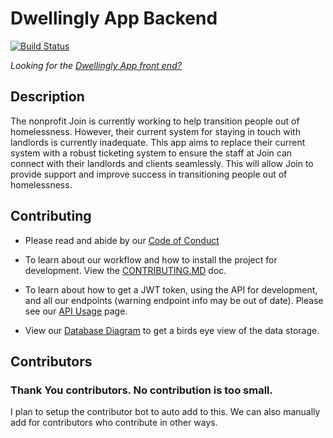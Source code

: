 # Dwellingly App Backend 
[![Build Status](https://travis-ci.com/codeforpdx/dwellinglybackend.svg?branch=development)](https://travis-ci.com/codeforpdx/dwellinglybackend)

_Looking for the [Dwellingly App front end?](https://github.com/codeforpdx/dwellingly-app)_


## Description

The nonprofit Join is currently working to help transition people out of homelessness. However, their current system for staying in touch with landlords is currently inadequate.  This app aims to replace their current system with a robust ticketing system to ensure the staff at Join can connect with their landlords and clients seamlessly. This will allow Join to provide support and improve success in transitioning people out of homelessness.

## Contributing

 - Please read and abide by our [Code of Conduct](https://github.com/codeforpdx/codeofconduct)

 - To learn about our workflow and how to install the project for development. View the [CONTRIBUTING.MD](./CONTRIBUTING.md) doc.

 - To learn about how to get a JWT token, using the API for development, and all our endpoints (warning endpoint info may be out of date). Please see our [API Usage](./doc/using_the_api.md) page.

 - View our <a href="https://dbdiagram.io/d/5f28f4b27543d301bf5dc585" target="_blank">Database Diagram</a> to get a birds eye view of the data storage.

## Contributors

### Thank You contributors. No contribution is too small.

I plan to setup the contributor bot to auto add to this. We can also manually add for contributors who contribute in other ways.

